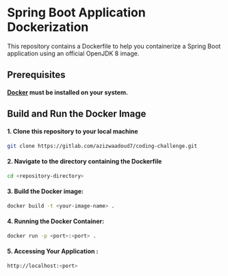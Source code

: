 # Spring Boot Application Dockerization

This repository contains a Dockerfile to help you containerize a Spring Boot application using an official OpenJDK 8 image.

## Prerequisites

#### [Docker](https://www.docker.com/get-started) must be installed on your system.

## Build and Run the Docker Image

#### 1. Clone this repository to your local machine
```bash
git clone https://gitlab.com/azizwaadoud7/coding-challenge.git
````

#### 2. Navigate to the directory containing the Dockerfile
```bash
cd <repository-directory>
```

#### 3. Build the Docker image:

```bash
docker build -t <your-image-name> .
```

#### 4. Running the Docker Container:
```bash
docker run -p <port>:<port> .
```

#### 5. Accessing Your Application : 
```bash
http://localhost:<port>
```

